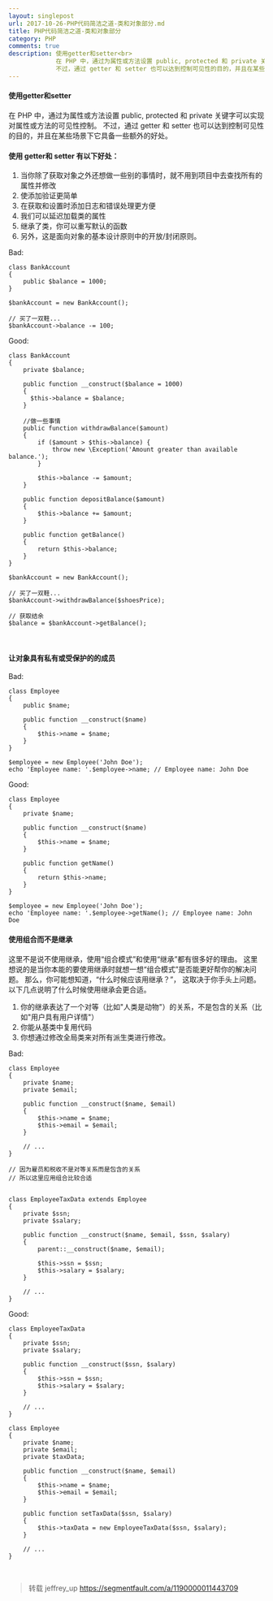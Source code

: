 ```yaml
---
layout: singlepost
url: 2017-10-26-PHP代码简洁之道-类和对象部分.md
title: PHP代码简洁之道-类和对象部分
category: PHP
comments: true
description: 使用getter和setter<br>
             在 PHP 中，通过为属性或方法设置 public, protected 和 private 关键字可以实现对属性或方法的可见性控制。<br>
             不过，通过 getter 和 setter 也可以达到控制可见性的目的，并且在某些场景下它具备一些额外的好处。<br>
---
```


#### 使用getter和setter
在 PHP 中，通过为属性或方法设置 public, protected 和 private 关键字可以实现对属性或方法的可见性控制。
不过，通过 getter 和 setter 也可以达到控制可见性的目的，并且在某些场景下它具备一些额外的好处。
#### 使用 getter和 setter 有以下好处：
1. 当你除了获取对象之外还想做一些别的事情时，就不用到项目中去查找所有的属性并修改
2. 使添加验证更简单
3. 在获取和设置时添加日志和错误处理更方便
4. 我们可以延迟加载类的属性
5. 继承了类，你可以重写默认的函数
6. 另外，这是面向对象的基本设计原则中的开放/封闭原则。

Bad:
```
class BankAccount
{
    public $balance = 1000;
}

$bankAccount = new BankAccount();

// 买了一双鞋...
$bankAccount->balance -= 100;
```

Good:
```
class BankAccount
{
    private $balance;

    public function __construct($balance = 1000)
    {
      $this->balance = $balance;
    }
    
    //做一些事情
    public function withdrawBalance($amount)
    {
        if ($amount > $this->balance) {
            throw new \Exception('Amount greater than available balance.');
        }

        $this->balance -= $amount;
    }

    public function depositBalance($amount)
    {
        $this->balance += $amount;
    }

    public function getBalance()
    {
        return $this->balance;
    }
}

$bankAccount = new BankAccount();

// 买了一双鞋...
$bankAccount->withdrawBalance($shoesPrice);

// 获取结余
$balance = $bankAccount->getBalance();
```
<br>

#### 让对象具有私有或受保护的的成员
Bad:
```
class Employee
{
    public $name;

    public function __construct($name)
    {
        $this->name = $name;
    }
}

$employee = new Employee('John Doe');
echo 'Employee name: '.$employee->name; // Employee name: John Doe
```

Good:
```
class Employee
{
    private $name;

    public function __construct($name)
    {
        $this->name = $name;
    }

    public function getName()
    {
        return $this->name;
    }
}

$employee = new Employee('John Doe');
echo 'Employee name: '.$employee->getName(); // Employee name: John Doe
```

#### 使用组合而不是继承
这里不是说不使用继承，使用“组合模式”和使用“继承”都有很多好的理由。
这里想说的是当你本能的要使用继承时就想一想“组合模式”是否能更好帮你的解决问题。
那么，你可能想知道，“什么时候应该用继承？”， 这取决于你手头上问题。
以下几点说明了什么时候使用继承会更合适。
1. 你的继承表达了一个对等（比如"人类是动物"）的关系，不是包含的关系（比如"用户具有用户详情"）
2. 你能从基类中复用代码
3. 你想通过修改全局类来对所有派生类进行修改。

Bad:
```
class Employee 
{
    private $name;
    private $email;

    public function __construct($name, $email)
    {
        $this->name = $name;
        $this->email = $email;
    }

    // ...
}

// 因为雇员和税收不是对等关系而是包含的关系
// 所以这里应用组合比较合适


class EmployeeTaxData extends Employee 
{
    private $ssn;
    private $salary;
    
    public function __construct($name, $email, $ssn, $salary)
    {
        parent::__construct($name, $email);

        $this->ssn = $ssn;
        $this->salary = $salary;
    }

    // ...
}
```

Good:
```
class EmployeeTaxData 
{
    private $ssn;
    private $salary;

    public function __construct($ssn, $salary)
    {
        $this->ssn = $ssn;
        $this->salary = $salary;
    }

    // ...
}

class Employee 
{
    private $name;
    private $email;
    private $taxData;

    public function __construct($name, $email)
    {
        $this->name = $name;
        $this->email = $email;
    }

    public function setTaxData($ssn, $salary)
    {
        $this->taxData = new EmployeeTaxData($ssn, $salary);
    }

    // ...
}
```
<br>

> 转载 jeffrey_up https://segmentfault.com/a/1190000011443709
